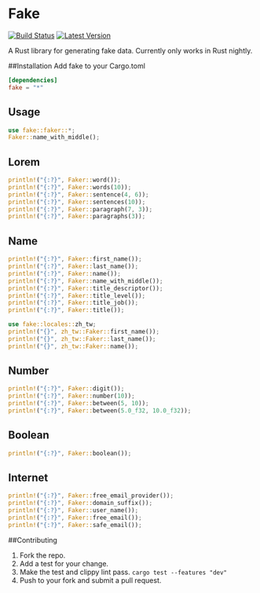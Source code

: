 # Fake
[![Build Status](https://travis-ci.org/cksac/fake-rs.svg?branch=master)](https://travis-ci.org/cksac/fake-rs)
[![Latest Version](https://img.shields.io/crates/v/fake.svg)](https://crates.io/crates/fake)

A Rust library for generating fake data. Currently only works in Rust nightly.

##Installation
Add fake to your Cargo.toml
```toml
[dependencies]
fake = "*"
```
## Usage
```rust
use fake::faker::*;
Faker::name_with_middle();
```
## Lorem
```rust
println!("{:?}", Faker::word());
println!("{:?}", Faker::words(10));
println!("{:?}", Faker::sentence(4, 6));
println!("{:?}", Faker::sentences(10));
println!("{:?}", Faker::paragraph(7, 3));
println!("{:?}", Faker::paragraphs(3));
```
## Name
```rust
println!("{:?}", Faker::first_name());
println!("{:?}", Faker::last_name());
println!("{:?}", Faker::name());
println!("{:?}", Faker::name_with_middle());
println!("{:?}", Faker::title_descriptor());
println!("{:?}", Faker::title_level());
println!("{:?}", Faker::title_job());
println!("{:?}", Faker::title());

use fake::locales::zh_tw;
println!("{}", zh_tw::Faker::first_name());
println!("{}", zh_tw::Faker::last_name());
println!("{}", zh_tw::Faker::name());
```
## Number
```rust
println!("{:?}", Faker::digit());
println!("{:?}", Faker::number(10));
println!("{:?}", Faker::between(5, 10));
println!("{:?}", Faker::between(5.0_f32, 10.0_f32));
```
## Boolean
```rust
println!("{:?}", Faker::boolean());
```
## Internet
```rust
println!("{:?}", Faker::free_email_provider());
println!("{:?}", Faker::domain_suffix());
println!("{:?}", Faker::user_name());
println!("{:?}", Faker::free_email());
println!("{:?}", Faker::safe_email());
```
##Contributing
1. Fork the repo.
3. Add a test for your change.
4. Make the test and clippy lint pass. `cargo test --features "dev"`
5. Push to your fork and submit a pull request.

